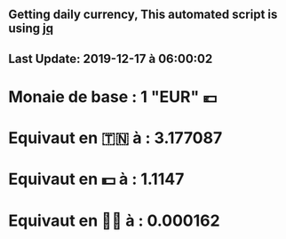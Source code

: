 ## Getting daily currency, This automated script is using [jq](https://stedolan.github.io/jq/)
## Last Update:  2019-12-17 à 06:00:02
 # Monaie de base : 1 "EUR" 💶 
 # Equivaut en 🇹🇳 à :  3.177087 
 # Equivaut en 💵 à : 1.1147
 # Equivaut en 🐱‍💻 à :  0.000162
